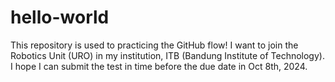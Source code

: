 # hello-world
This repository is used to practicing the GitHub flow!
I want to join the Robotics Unit (URO) in my institution, ITB (Bandung Institute of Technology).
I hope I can submit the test in time before the due date in Oct 8th, 2024.
